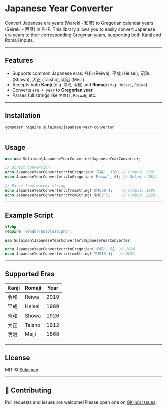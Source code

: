 # Japanese Year Converter

Convert Japanese era years (Wareki - 和暦) to Gregorian calendar years (Seireki - 西暦) in PHP.
This library allows you to easily convert Japanese era years to their corresponding Gregorian years, supporting both Kanji and Romaji inputs.

---

## Features

- Supports common Japanese eras: 令和 (Reiwa), 平成 (Heisei), 昭和 (Showa), 大正 (Taisho), 明治 (Meiji)
- Accepts both **Kanji** (e.g. `平成`, `令和`) and **Romaji** (e.g. `Heisei`, `Reiwa`)
- Converts `era + year` to **Gregorian year**
- Parses full strings like `平成13`, `Reiwa6`, etc.

---

## Installation

```bash
composer require sulaiman/japanese-year-converter
```

---

## Usage

```php
use use Sulaiman\JapaneseYearConverter\JapaneseYearConverter;

// Direct conversion
echo JapaneseYearConverter::toGregorian('平成', 13); // Output: 2001
echo JapaneseYearConverter::toGregorian('Reiwa', 6); // Output: 2024

// Parse from wareki string
echo JapaneseYearConverter::fromString('昭和60');    // Output: 1985
echo JapaneseYearConverter::fromString('令和5');     // Output: 2023
```

---

## Example Script

```php
<?php
require 'vendor/autoload.php';

use Sulaiman\JapaneseYearConverter\JapaneseYearConverter;

echo JapaneseYearConverter::toGregorian('令和', 6); // 2024
echo JapaneseYearConverter::fromString('平成13');   // 2001
```

---

## Supported Eras

| Kanji | Romaji  | Year |
|-------|---------|------|
| 令和   | Reiwa   | 2019 |
| 平成   | Heisei  | 1989 |
| 昭和   | Showa   | 1926 |
| 大正   | Taisho  | 1912 |
| 明治   | Meiji   | 1868 |

---

## License

MIT © [Sulaiman](https://github.com/sulaiman)

---

## 🤝 Contributing

Pull requests and issues are welcome! Please open one on [GitHub Issues](https://github.com/sulaiman/japanese-year-converter/issues).
